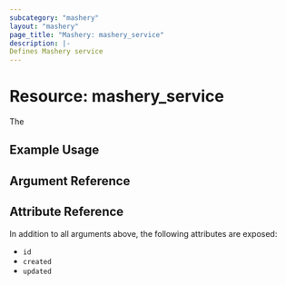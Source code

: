 ```yaml
---
subcategory: "mashery"
layout: "mashery"
page_title: "Mashery: mashery_service"
description: |-
Defines Mashery service
---
```


# Resource: mashery_service

The 

## Example Usage

## Argument Reference

## Attribute Reference

In addition to all arguments above, the following attributes are exposed:

* `id`
* `created`
* `updated`